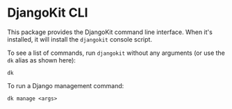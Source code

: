 # DjangoKit CLI

This package provides the DjangoKit command line interface. When it's
installed, it will install the `djangokit` console script.

To see a list of commands, run `djangokit` without any arguments (or use
the `dk` alias as shown here):

    dk

To run a Django management command:

    dk manage <args>

